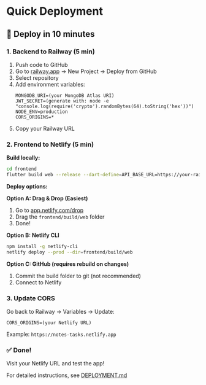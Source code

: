 # Quick Deployment

## 🚀 Deploy in 10 minutes

### 1. Backend to Railway (5 min)

1. Push code to GitHub
2. Go to [railway.app](https://railway.app) → New Project → Deploy from GitHub
3. Select repository
4. Add environment variables:
   ```
   MONGODB_URI=(your MongoDB Atlas URI)
   JWT_SECRET=(generate with: node -e "console.log(require('crypto').randomBytes(64).toString('hex'))")
   NODE_ENV=production
   CORS_ORIGINS=*
   ```
5. Copy your Railway URL

### 2. Frontend to Netlify (5 min)

**Build locally:**
```bash
cd frontend
flutter build web --release --dart-define=API_BASE_URL=https://your-railway-url.up.railway.app/api --dart-define=DEVELOPMENT=false
```

**Deploy options:**

**Option A: Drag & Drop (Easiest)**
1. Go to [app.netlify.com/drop](https://app.netlify.com/drop)
2. Drag the `frontend/build/web` folder
3. Done!

**Option B: Netlify CLI**
```bash
npm install -g netlify-cli
netlify deploy --prod --dir=frontend/build/web
```

**Option C: GitHub (requires rebuild on changes)**
1. Commit the build folder to git (not recommended)
2. Connect to Netlify

### 3. Update CORS

Go back to Railway → Variables → Update:
```
CORS_ORIGINS=(your Netlify URL)
```
Example: `https://notes-tasks.netlify.app`

### ✅ Done!

Visit your Netlify URL and test the app!

For detailed instructions, see [DEPLOYMENT.md](DEPLOYMENT.md)
